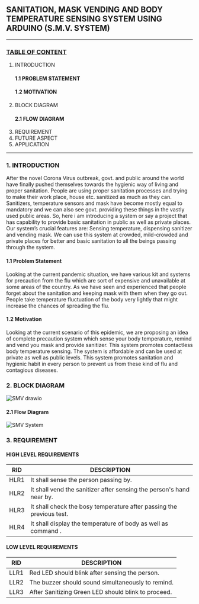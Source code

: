 ## SANITATION, MASK VENDING AND BODY TEMPERATURE SENSING SYSTEM USING ARDUINO (S.M.V. SYSTEM)
***
### <ins>TABLE OF CONTENT</ins>
1. INTRODUCTION                                     
   #### 1.1 PROBLEM STATEMENT
   #### 1.2 MOTIVATION
2. BLOCK DIAGRAM
   #### 2.1 FLOW DIAGRAM
3. REQUIREMENT
4. FUTURE ASPECT
5. APPLICATION
***
### **1. INTRODUCTION**
After the novel Corona Virus outbreak, govt. and public around the world have finally pushed themselves towards the hygienic way of living and proper sanitation.
People are using proper sanitation processes and trying to make their work place, house etc. sanitized as much as they can. Sanitizers, temperature sensors and mask have become mostly equal to mandatory and we can also see govt. providing these things in the vastly used public areas. 
So, here i am introducing a system or say a project that has capability to provide basic sanitation in public as well as private places. Our system’s crucial features are: Sensing temperature, dispensing sanitizer and vending mask. 
We can use this system at crowded, mild-crowded and private places for better and basic sanitation to all the beings passing through the system.

####  **1.1 Problem Statement**
Looking at the current pandemic situation, we have various kit and systems for precaution from the flu which are sort of expensive and unavailable at some areas of the country.
As we have seen and experienced that people forget about the sanitation and keeping mask with them when they go out.
People take temperature fluctuation of the body very lightly that might increase the chances of spreading the flu.

#### **1.2 Motivation**
Looking at the current scenario of this epidemic, we are proposing an idea of complete precaution system which sense your body temperature, remind and vend you mask and provide sanitizer.
This system promotes contactless body temperature sensing.
The system is affordable and can be used at private as well as public levels.
This system promotes sanitation and hygienic habit in every person to prevent us from these kind of flu and contagious diseases.
### **2. BLOCK DIAGRAM**
![SMV drawio](https://user-images.githubusercontent.com/98824269/155808547-27eb0c87-c47d-41d7-a331-e4a508fdbc85.png)

#### **2.1 Flow Diagram**
![SMV System](https://user-images.githubusercontent.com/98824269/155808968-aedfd9c0-6d86-44d7-b086-897e2493b530.png)

### **3. REQUIREMENT**
#### HIGH LEVEL REQUIREMENTS
|RID|DESCRIPTION|
|----|-----|
|HLR1|It shall sense the person passing by.|
|HLR2|It shall vend the sanitizer after sensing the person's hand near by.|
|HLR3|It shall check the bosy temperature after passing the previous test.|
|HLR4|It shall display the temperature of body as well as command .|

#### LOW LEVEL REQUIREMENTS
|RID|DESCRIPTION|
|----|-----|
|LLR1|Red LED should blink after sensing the person.|
|LLR2|The buzzer should sound simultaneously to remind.|
|LLR3|After Sanitizing Green LED should blink to proceed.|


